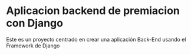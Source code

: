 # Aplicacion backend de premiacion  con Django
Este es un proyecto centrado en crear una aplicación Back-End usando el Framework de Django
